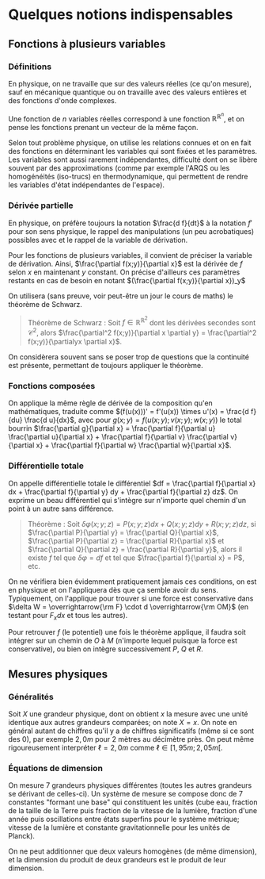 # Quelques notions indispensables
## Fonctions à plusieurs variables
### Définitions
En physique, on ne travaille que sur des valeurs réelles (ce qu'on mesure), sauf
en mécanique quantique ou on travaille avec des valeurs entières et des
fonctions d'onde complexes.

Une fonction de $n$ variables réelles correspond à une fonction $\mathbb{R}^{\mathbb{R}^n}$,
et on pense les fonctions prenant un vecteur de la même façon.

Selon tout problème physique, on utilise les relations connues et on en fait des
fonctions en déterminant les variables qui sont fixées et les
paramètres. Les variables sont aussi rarement indépendantes, difficulté dont on
se libère souvent par des approximations (comme par exemple l'ARQS ou les
homogénéités (iso-trucs) en thermodynamique, qui permettent de rendre les
variables d'état indépendantes de l'espace).

### Dérivée partielle
En physique, on préfère toujours la notation $\frac{d f}{dt}$ à la notation $f'$
pour son sens physique, le rappel des manipulations (un peu acrobatiques)
possibles avec et le rappel de la variable de dérivation.

Pour les fonctions de plusieurs variables, il convient de préciser la variable
de dérivation. Ainsi, $\frac{\partial f(x;y)}{\partial x}$ est la dérivée de $f$
selon $x$ en maintenant $y$ constant. On précise d'ailleurs ces paramètres
restants en cas de besoin en notant $(\frac{\partial f(x;y)}{\partial x})_y$

On utilisera (sans preuve, voir peut-être un jour le cours de maths) le théorème
de Schwarz.

> Théorème de Schwarz : Soit $f \in \mathbb{R}^{\mathbb{R}^2}$
> dont les dérivées secondes sont $\mathcal{C}^2$,
> alors $\frac{\partial^2 f(x;y)}{\partial x \partial y} = \frac{\partial^2 f(x;y)}{\partialyx \partial x}$.

On considèrera souvent sans se poser trop de questions que la continuité est
présente, permettant de toujours appliquer le théorème.

### Fonctions composées
On applique la même règle de dérivée de la composition qu'en mathématiques,
traduite comme $(f(u(x)))' = f'(u(x)) \times u'(x) = \frac{d f}{du} \frac{d u}{dx}$, avec
pour $g(x;y) = f(u(x;y);v(x;y);w(x;y))$
le total bourrin $\frac{\partial g}{\partial x} = \frac{\partial f}{\partial u} \frac{\partial u}{\partial x} + \frac{\partial f}{\partial v} \frac{\partial v}{\partial x} + \frac{\partial f}{\partial w} \frac{\partial w}{\partial x}$.

### Différentielle totale
On appelle différentielle totale le différentiel
$df = \frac{\partial f}{\partial x} dx + \frac{\partial f}{\partial y} dy + \frac{\partial f}{\partial z} dz$.
On exprime un beau différentiel qui s'intègre sur n'importe quel chemin d'un
point à un autre sans différence.

> Théorème : Soit $\delta \varphi(x;y;z) = P(x;y;z) dx + Q(x;y;z) dy + R(x;y;z) dz$,
> si $\frac{\partial P}{\partial y} = \frac{\partial Q}{\partial x}$,
> $\frac{\partial P}{\partial z} = \frac{\partial R}{\partial x}$
> et $\frac{\partial Q}{\partial z} = \frac{\partial R}{\partial y}$,
> alors il existe $f$ tel que $\delta \varphi = df$ et tel que $\frac{\partial f}{\partial x} = P$, etc.

On ne vérifiera bien évidemment pratiquement jamais ces conditions, on est en
physique et on l'appliquera dès que ça semble avoir du sens.
Typiquement, on l'applique pour trouver si une force est conservative dans
$\delta W = \overrightarrow{\rm F} \cdot d \overrightarrow{\rm OM}$
(en testant pour $F_x dx$ et tous les autres).

Pour retrouver $f$ (le potentiel) une fois le théorème applique, il faudra soit
intégrer sur un chemin de $O$ à $M$ (n'importe lequel puisque la force est
conservative), ou bien on intègre successivement $P$, $Q$ et $R$.

## Mesures physiques
### Généralités
Soit $X$ une grandeur physique, dont on obtient $x$ la mesure avec une unité
identique aux autres grandeurs comparées; on note $X = x$.
On note en général autant de chiffres qu'il y a de chiffres significatifs (même
si ce sont des $0$), par exemple $2,0 m$ pour $2$ mètres au décimètre près.
On peut même rigoureusement interpréter $\ell = 2,0 m$ comme $\ell \in [1,95 m; 2,05 m[$.

### Équations de dimension
On mesure $7$ grandeurs physiques différentes (toutes les autres grandeurs se
dérivant de celles-ci). Un système de mesure se compose donc de $7$ constantes
"formant une base" qui constituent les unités (cube eau, fraction de la taille
de la Terre puis fraction de la vitesse de la lumière, fraction d'une année
puis oscillations entre états superfins pour le système métrique; vitesse de la
lumière et constante gravitationnelle pour les unités de Planck).

On ne peut additionner que deux valeurs homogènes (de même dimension), et la
dimension du produit de deux grandeurs est le produit de leur dimension.

